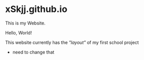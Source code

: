 # xSkjj.github.io

This is my Website.

Hello, World!

This website currently has the *"layout"* of my first school project
- need to change that
